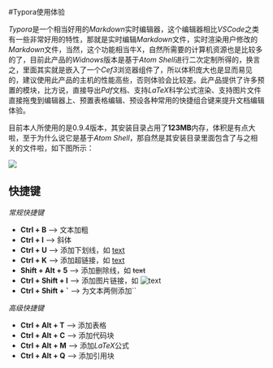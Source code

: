 #Typora使用体验

*Typora*是一个相当好用的*Markdown*实时编辑器，这个编辑器相比*VSCode*之类有一些非常好用的特性，那就是实时编辑*Markdown*文件，实时渲染用户修改的*Markdown*文件，当然，这个功能相当牛X，自然所需要的计算机资源也是比较多的了，目前此产品的*Widnows*版本是基于*Atom Shell*进行二次定制所得的，换言之，里面其实就是嵌入了一个*Cef3*浏览器组件了，所以体积庞大也是显而易见的，建议使用此产品的主机的性能高些，否则体验会比较差。此产品提供了许多预置的模块，比方说，直接导出*Pdf*文档、支持*LaTeX*科学公式渲染、支持图片文件直接拖曳到编辑器上、预置表格编辑、预设各种常用的快捷组合键来提升文档编辑体验。

目前本人所使用的是0.9.4版本，其安装目录占用了**123MB**内存，体积是有点大啦，至于为什么说它是基于*Atom Shell*，那自然是其安装目录里面包含了与之相关的文件啦，如下图所示：

![](assets/004/02/04/04-1499917818000.png)

## 快捷键
*常规快捷键*

* **Ctrl + B**  -->  文本加粗
* **Ctrl + I**  -->  斜体
* **Ctrl + U**  -->  添加下划线，如 <u>text</u>
* **Ctrl + K**  -->  添加超链接，如 [text](https://ss0.bdstatic.com/5aV1bjqh_Q23odCf/static/superman/img/logo/bd_logo1_31bdc765.png)
* **Shift + Alt + 5**  -->  添加删除线，如 ~~text~~
* **Ctrl + Shift + I**  -->  添加图片链接，如 ![text](https://ss0.bdstatic.com/5aV1bjqh_Q23odCf/static/superman/img/logo/bd_logo1_31bdc765.png)
* **Ctrl + Shift + `**  -->  为文本两侧添加``

*高级快捷键*

* **Ctrl + Alt + T**  -->  添加表格
* **Ctrl + Alt + C**  -->  添加代码块
* **Ctrl + Alt + M**  -->  添加*LaTeX*公式
* **Ctrl + Alt + Q**  -->  添加引用块 